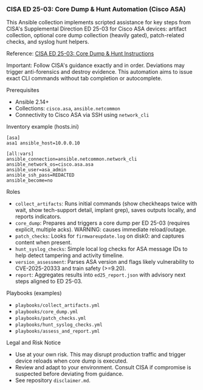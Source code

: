 ### CISA ED 25-03: Core Dump & Hunt Automation (Cisco ASA)

This Ansible collection implements scripted assistance for key steps from CISA's Supplemental Direction ED 25-03 for Cisco ASA devices: artifact collection, optional core dump collection (heavily gated), patch-related checks, and syslog hunt helpers.

Reference: [CISA ED 25-03: Core Dump & Hunt Instructions](https://www.cisa.gov/news-events/directives/supplemental-direction-ed-25-03-core-dump-and-hunt-instructions)

Important: Follow CISA's guidance exactly and in order. Deviations may trigger anti-forensics and destroy evidence. This automation aims to issue exact CLI commands without tab completion or autocomplete.

Prerequisites
- Ansible 2.14+
- Collections: `cisco.asa`, `ansible.netcommon`
- Connectivity to Cisco ASA via SSH using `network_cli`

Inventory example (hosts.ini)
```
[asa]
asa1 ansible_host=10.0.0.10

[all:vars]
ansible_connection=ansible.netcommon.network_cli
ansible_network_os=cisco.asa.asa
ansible_user=asa_admin
ansible_ssh_pass=REDACTED
ansible_become=no
```

Roles
- `collect_artifacts`: Runs initial commands (show checkheaps twice with wait, show tech-support detail, implant grep), saves outputs locally, and reports indicators.
- `core_dump`: Prepares and triggers a core dump per ED 25-03 (requires explicit, multiple acks). WARNING: causes immediate reload/outage.
- `patch_checks`: Looks for `firmwareupdate.log` on disk0: and captures content when present.
- `hunt_syslog_checks`: Simple local log checks for ASA message IDs to help detect tampering and activity timeline.
- `version_assessment`: Parses ASA version and flags likely vulnerability to CVE-2025-20333 and train safety (>=9.20).
- `report`: Aggregates results into `ed25_report.json` with advisory next steps aligned to ED 25-03.

Playbooks (examples)
- `playbooks/collect_artifacts.yml`
- `playbooks/core_dump.yml`
- `playbooks/patch_checks.yml`
- `playbooks/hunt_syslog_checks.yml`
- `playbooks/assess_and_report.yml`

Legal and Risk Notice
- Use at your own risk. This may disrupt production traffic and trigger device reloads when core dump is executed.
- Review and adapt to your environment. Consult CISA if compromise is suspected before deviating from guidance.
- See repository `disclaimer.md`.


